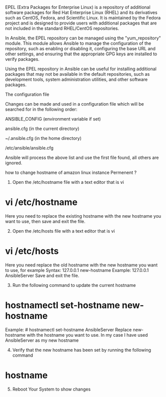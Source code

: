 EPEL (Extra Packages for Enterprise Linux) is a repository of additional software packages for Red Hat Enterprise Linux (RHEL) and its derivatives such as CentOS, Fedora, and Scientific Linux. 
It is maintained by the Fedora project and is designed to provide users with additional packages that are not included in the standard RHEL/CentOS repositories.

In Ansible, the EPEL repository can be managed using the "yum_repository" module. 
This module allows Ansible to manage the configuration of the repository, such as enabling or disabling it, configuring the base URL and other settings, and ensuring that the appropriate GPG keys are installed to verify packages.

Using the EPEL repository in Ansible can be useful for installing additional packages that may not be available in the default repositories, such as development tools, system administration utilities, and other software packages.



The configuration file

Changes can be made and used in a configuration file which will be searched for in the following order:

ANSIBLE_CONFIG (environment variable if set)

ansible.cfg (in the current directory)

~/.ansible.cfg (in the home directory)

/etc/ansible/ansible.cfg

Ansible will process the above list and use the first file found, all others are ignored.



how to change hostname of amazon linux instance Permenent ?

1. Open the /etc/hostname file with a text editor that is vi
# vi /etc/hostname
Here you need to replace the existing hostname with the new hostname you want to use, then save and exit the file.


2. Open the /etc/hosts file with a text editor that is vi
# vi /etc/hosts
Here you need replace the old hostname with the new hostname you want to use, for example
Syntax: 127.0.0.1   new-hostname     Example: 127.0.0.1  AnsibleServer
Save and exit the file.

3. Run the following command to update the current hostname
# hostnamectl set-hostname new-hostname
Example: # hostnamectl set-hostname AnsibleServer
Replace new-hostname with the hostname you want to use. In my case I have used AnsibleServer as my new hostname

4. Verify that the new hostname has been set by running the following command
# hostname

5. Reboot Your System to show changes



